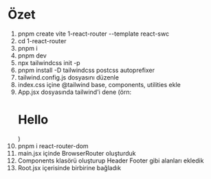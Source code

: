 # Özet

1. pnpm create vite 1-react-router --template react-swc
2. cd 1-react-router
3. pnpm i
4. pnpm dev
5. npx tailwindcss init -p
6. pnpm install -D tailwindcss postcss autoprefixer
7. tailwind.config.js dosyasını düzenle
8. index.css içine @tailwind base, components, utilities ekle
9. App.jsx dosyasında tailwind'i dene (örn: <h1 className="bg-red-500">Hello</h1>)
10. pnpm i react-router-dom
11. main.jsx içinde BrowserRouter oluşturduk
12. Components klasörü oluşturup Header Footer gibi alanları ekledik
13. Root.jsx içerisinde birbirine bağladık
